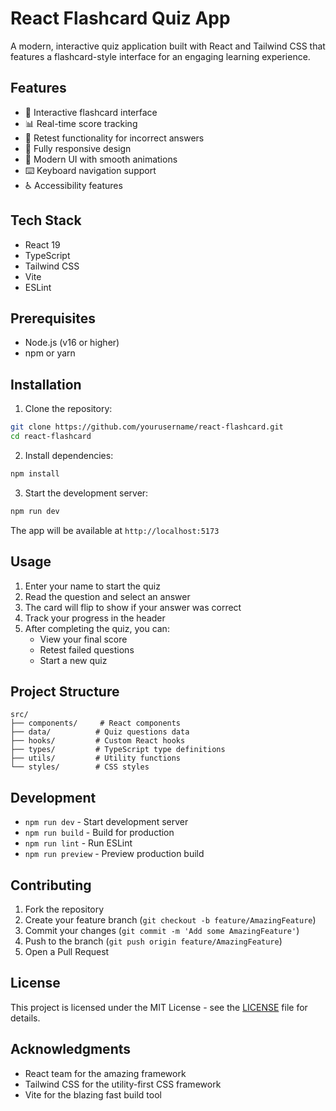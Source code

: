 # React Flashcard Quiz App

A modern, interactive quiz application built with React and Tailwind CSS that features a flashcard-style interface for an engaging learning experience.

## Features

- 🎯 Interactive flashcard interface
- 📊 Real-time score tracking
- 🔄 Retest functionality for incorrect answers
- 📱 Fully responsive design
- 🎨 Modern UI with smooth animations
- ⌨️ Keyboard navigation support
- ♿ Accessibility features

## Tech Stack

- React 19
- TypeScript
- Tailwind CSS
- Vite
- ESLint

## Prerequisites

- Node.js (v16 or higher)
- npm or yarn

## Installation

1. Clone the repository:
```bash
git clone https://github.com/yourusername/react-flashcard.git
cd react-flashcard
```

2. Install dependencies:
```bash
npm install
```

3. Start the development server:
```bash
npm run dev
```

The app will be available at `http://localhost:5173`

## Usage

1. Enter your name to start the quiz
2. Read the question and select an answer
3. The card will flip to show if your answer was correct
4. Track your progress in the header
5. After completing the quiz, you can:
   - View your final score
   - Retest failed questions
   - Start a new quiz

## Project Structure

```
src/
├── components/     # React components
├── data/          # Quiz questions data
├── hooks/         # Custom React hooks
├── types/         # TypeScript type definitions
├── utils/         # Utility functions
└── styles/        # CSS styles
```

## Development

- `npm run dev` - Start development server
- `npm run build` - Build for production
- `npm run lint` - Run ESLint
- `npm run preview` - Preview production build

## Contributing

1. Fork the repository
2. Create your feature branch (`git checkout -b feature/AmazingFeature`)
3. Commit your changes (`git commit -m 'Add some AmazingFeature'`)
4. Push to the branch (`git push origin feature/AmazingFeature`)
5. Open a Pull Request

## License

This project is licensed under the MIT License - see the [LICENSE](LICENSE) file for details.

## Acknowledgments

- React team for the amazing framework
- Tailwind CSS for the utility-first CSS framework
- Vite for the blazing fast build tool
